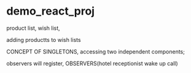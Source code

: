 # demo_react_proj

product list, wish list, 

adding productts to wish lists

CONCEPT OF SINGLETONS, accessing two independent components;


observers will register, OBSERVERS(hotel receptionist wake up call)


